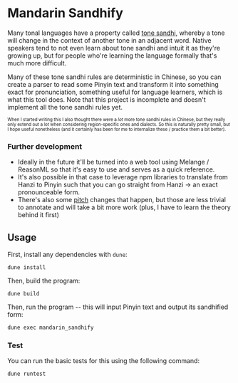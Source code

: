 # Mandarin Sandhify

Many tonal languages have a property called [tone sandhi](https://en.wikipedia.org/wiki/Tone_sandhi), whereby a tone will change in the context of another tone in an adjacent word. Native speakers tend to not even learn about tone sandhi and intuit it as they're growing up, but for people who're learning the language formally that's much more difficult.

Many of these tone sandhi rules are deterministic in Chinese, so you can create a parser to read some Pinyin text and transform it into something exact for pronunciation, something useful for language learners, which is what this tool does. Note that this project is incomplete and doesn't implement all the tone sandhi rules yet.

<sub><sub>When I started writing this I also thought there were a *lot* more tone sandhi rules in Chinese, but they really only extend out a lot when considering region-specific ones and dialects. So this is naturally pretty small, but I hope useful nonetheless (and it certainly has been for me to internalize these / practice them a bit better). </sub><sub>

### Further development

- Ideally in the future it'll be turned into a web tool using Melange / ReasonML so that it's easy to use and serves as a quick reference.
- It's also possible in that case to leverage npm libraries to translate from Hanzi to Pinyin such that you can go straight from Hanzi -> an exact pronounceable form.
- There's also some [pitch](https://en.wikipedia.org/w/index.php?title=Standard_Chinese_phonology&oldid=1156521264#Second_and_fourth_tone_change) changes that happen, but those are less trivial to annotate and will take a bit more work (plus, I have to learn the theory behind it first)

## Usage

First, install any dependencies with `dune`:

```
dune install
```

Then, build the program:

```
dune build
```

Then, run the program -- this will input Pinyin text and output its sandhified form:

```
dune exec mandarin_sandhify
```

### Test

You can run the basic tests for this using the following command:

```
dune runtest
```